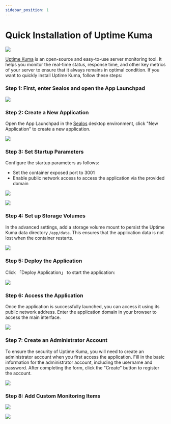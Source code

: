 ```yaml
---
sidebar_position: 1
---
```


# Quick Installation of Uptime Kuma

![](../images/uptimekuma_img-10.png)

[Uptime Kuma](https://github.com/louislam/uptime-kuma) is an open-source and easy-to-use server monitoring tool. It
helps you monitor the real-time status, response time, and other key metrics of your server to ensure that it always
remains in optimal condition. If you want to quickly install Uptime Kuma, follow these steps:

### Step 1: First, enter Sealos and open the App Launchpad

![](../images/uptimekuma_img-1.png)

### Step 2: Create a New Application

Open the App Launchpad in the [Sealos](https://cloud.sealos.io) desktop environment, click "New Application" to create a
new application.

![](../images/uptimekuma_img-2.png)

### Step 3: Set Startup Parameters

Configure the startup parameters as follows:

- Set the container exposed port to 3001
- Enable public network access to access the application via the provided domain

![](../images/uptimekuma_img-3.png)

![](../images/uptimekuma_img-4.png)

### Step 4: Set up Storage Volumes

In the advanced settings, add a storage volume mount to persist the Uptime Kuma data directory `/app/data`. This ensures
that the application data is not lost when the container restarts.

![](../images/uptimekuma_img-5.png)

### Step 5: Deploy the Application

Click 「Deploy Application」 to start the application:

![](../images/uptimekuma_img-6.png)

### Step 6: Access the Application

Once the application is successfully launched, you can access it using its public network address. Enter the application
domain in your browser to access the main interface.

![](../images/uptimekuma_img-7.png)

### Step 7: Create an Administrator Account

To ensure the security of Uptime Kuma, you will need to create an administrator account when you first access the
application. Fill in the basic information for the administrator account, including the username and password. After
completing the form, click the "Create" button to register the account.

![](../images/uptimekuma_img-8.png)

### Step 8: Add Custom Monitoring Items

![](../images/uptimekuma_img-9.png)

![](../images/uptimekuma_img-0.png)